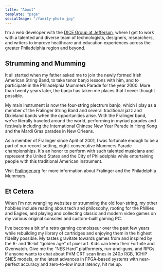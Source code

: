 ```yaml
---
title: "About"
template: "page"
socialImage: "/family-photo.jpg" 
---
```

I’m a web developer with the [DICE Group at Jefferson](https://dicegrp.org), where I get to work with a talented and diverse team of technologists, designers, researchers, and writers to improve healthcare and education experiences across the greater Philadelphia region and beyond.

## Strumming and Mumming

It all started when my father asked me to join the newly formed Irish American String Band, to take tenor banjo lessons with him, and to participate in the Philadelphia Mummers Parade for the year 2000. More than twenty years later, the banjo has taken me places that I never thought possible.

My main instrument is now the four-string plectrum banjo, which I play as a member of the Fralinger String Band and several traditional jazz and Dixieland bands when the opportunities arise. With the Fralinger band, we’ve literally traveled around the world, performing in myriad parades and festivals including the International Chinese New Year Parade in Hong Kong and the Mardi Gras parades in New Orleans.

As a member of Fralinger since April of 2001, I was fortunate enough to be a part of our record-setting, eight-consecutive Mummers Parade championships. It's an honor to perform with such talented musicians and represent the United States and the City of Philadelphia while entertaining people with this traditional American instrument.</p>

<p>Visit <a href="http://fralinger.org/">Fralinger.org</a> for more information about Fralinger and the Philadelphia Mummers.

## Et Cetera

When I’m not wrangling websites or strumming the old four-string, my other hobbies include reading about tech and philosophy, rooting for the Phillies and Eagles, and playing and collecting classic and modern video games on my various original consoles and custom-built gaming PC.

I’ve become a bit of a retro gaming connoisseur over the past few years while rebuilding my library of cartridges and enjoying them in the highest fidelity possible. My tastes gravitate towards games from and inspired by the 8- and 16-bit “golden age” of pixel art. Kids can keep their Fortnite and Overwatch. Give me the “NES Hard” platformers, run-and-guns, and RPGs. If anyone wants to chat about PVM CRT scan lines in 240p RGB, 1CHIP SNES models, or the latest advances in FPGA-based systems with near-perfect accuracy and zero-to-low input latency, hit me up.
